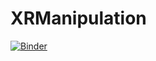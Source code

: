 # XRManipulation
[![Binder](https://mybinder.org/badge_logo.svg)](https://mybinder.org/v2/gh/giach68/XRManipulation/HEAD)
